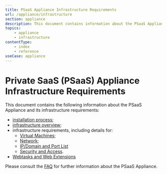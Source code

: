 ```yaml
---
title: PSaaS Appliance Infrastructure Requirements
url: /appliance/infrastructure
section: appliance
description: This document contains information about the PSaaS Appliance and its infrastructure requirements.
topics:
    - appliance
    - infrastructure
contentType: 
    - index
    - reference
useCase: appliance
---
```


# Private SaaS (PSaaS) Appliance Infrastructure Requirements

This document contains the following information about the PSaaS Appliance and its infrastructure requirements:

* [installation process](/appliance/infrastructure/installation);
* [infrastructure overview](/appliance/infrastructure/infrastructure-overview);
* infrastructure requirements, including details for:
    * [Virtual Machines](/appliance/infrastructure/virtual-machines);
    * [Network](/appliance/infrastructure/network);
    * [IP/Domain and Port List](/appliance/infrastructure/ip-domain-port-list)
    * [Security and Access](/appliance/infrastructure/security).
* [Webtasks and Web Extensions](/appliance/infrastructure/extensions)

Please consult the [FAQ](/appliance/infrastructure/faq) for further information about the PSaaS Appliance.
